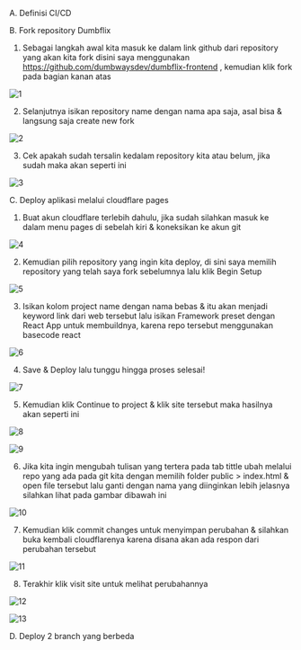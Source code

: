 A. Definisi CI/CD 

B. Fork repository Dumbflix
1. Sebagai langkah awal kita masuk ke dalam link github dari repository yang akan kita fork disini saya menggunakan https://github.com/dumbwaysdev/dumbflix-frontend , kemudian klik fork pada bagian kanan atas

![1](https://user-images.githubusercontent.com/117638290/203056979-bf601ae4-3896-40dc-b66c-97802653adf3.jpg)

2. Selanjutnya isikan repository name dengan nama apa saja, asal bisa & langsung saja create new fork

![2](https://user-images.githubusercontent.com/117638290/203057104-f8312a62-adf4-4fc7-a228-23ab374bbce8.png)

3. Cek apakah sudah tersalin kedalam repository kita atau belum, jika sudah maka akan seperti ini

![3](https://user-images.githubusercontent.com/117638290/203057132-4dd0c972-a541-4a69-aa5d-9fd9c917b127.jpg)


C. Deploy aplikasi melalui cloudflare pages

1. Buat akun cloudflare terlebih dahulu, jika sudah silahkan masuk ke dalam menu pages di sebelah kiri & koneksikan ke akun git 

![4](https://user-images.githubusercontent.com/117638290/203057200-cb640f46-457a-45cb-9259-194b692b4f9d.jpg)

2. Kemudian pilih repository yang ingin kita deploy, di sini saya memilih repository yang telah saya fork sebelumnya lalu klik Begin Setup

![5](https://user-images.githubusercontent.com/117638290/203057238-177e1755-0c44-4342-91a3-7242a1f6dbbc.jpg)

3. Isikan kolom project name dengan nama bebas & itu akan menjadi keyword link dari web tersebut lalu isikan Framework preset dengan React App untuk membuildnya, karena repo tersebut menggunakan basecode react

![6](https://user-images.githubusercontent.com/117638290/203057259-f2218d3a-321a-45d5-96fb-ea85ed94247c.jpg)

4. Save & Deploy lalu tunggu hingga proses selesai!

![7](https://user-images.githubusercontent.com/117638290/203057284-44adba7c-8528-4aa3-8f16-dfbef481c4eb.png)

5. Kemudian klik Continue to project & klik site tersebut maka hasilnya akan seperti ini

![8](https://user-images.githubusercontent.com/117638290/203057326-93dc2f3f-eaa6-4cba-919e-465f28e65367.png)

![9](https://user-images.githubusercontent.com/117638290/203057514-bab15b9d-a981-407f-996c-932521a68ac6.png)

6. Jika kita ingin mengubah tulisan yang tertera pada tab tittle ubah melalui repo yang ada pada git kita dengan memilih folder public > index.html & open file tersebut lalu ganti dengan nama yang diinginkan
lebih jelasnya silahkan lihat pada gambar dibawah ini

![10](https://user-images.githubusercontent.com/117638290/203057858-8b08f92f-c819-4ee8-b3d6-e2e5d0c8079c.jpg)

7. Kemudian klik commit changes untuk menyimpan perubahan & silahkan buka kembali cloudflarenya karena disana akan ada respon dari perubahan tersebut

![11](https://user-images.githubusercontent.com/117638290/203057952-c1207ea5-423c-4304-89f4-a8478aa947ea.jpg)

8. Terakhir klik visit site untuk melihat perubahannya

![12](https://user-images.githubusercontent.com/117638290/203057977-18c19740-2d12-4e8e-9362-096c6824e107.jpg)

![13](https://user-images.githubusercontent.com/117638290/203058007-937f523e-70b9-4fa9-aa64-a986d8184cc1.jpg)

D. Deploy 2 branch yang berbeda



